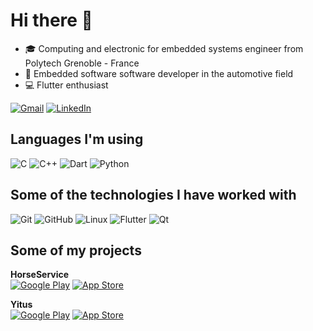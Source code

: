 # Hi there 👋

-   :mortar_board: Computing and electronic for embedded systems engineer from Polytech Grenoble - France
-   :car: Embedded software software developer in the automotive field
-   :computer: Flutter enthusiast

[![Gmail](https://img.shields.io/badge/-GMAIL-D14836?style=for-the-badge&logo=gmail&logoColor=white)](mailto:tom.rivoire82@gmail.com)
[![LinkedIn](https://img.shields.io/badge/-LINKEDIN-0077B5?style=for-the-badge&logo=linkedin&logoColor=white)](https://www.linkedin.com/in/tom-rivoire/)

## Languages I'm using

![C](https://img.shields.io/badge/-C-000000?style=flat&logo=C)
![C++](https://img.shields.io/badge/-C++-000000?style=flat&logo=C%2B%2B&logoColor=00599C)
![Dart](https://img.shields.io/badge/-Dart-000000?style=flat&logo=Dart)
![Python](https://img.shields.io/badge/-Python-000000?style=flat&logo=python)

## Some of the technologies I have worked with

![Git](https://img.shields.io/badge/-Git-000000?style=flat&logo=git&logoColor=F05032)
![GitHub](https://img.shields.io/badge/-GitHub-000000?style=flat&logo=github&logoColor=FFFFFF)
![Linux](https://img.shields.io/badge/-Linux-000000?style=flat&logo=linux&logoColor=FCC624)
![Flutter](https://img.shields.io/badge/-Flutter-000000?style=flat&logo=Flutter&logoColor=0000C0)
![Qt](https://img.shields.io/badge/-Qt-000000?style=flat&logo=Qt)

## Some of my projects

**HorseService**  
[![Google Play](https://img.shields.io/badge/-GooglePlay-000000?style=flat&logo=Google-Play)](https://play.google.com/store/apps/details?id=com.polytech.yitus)
[![App Store](https://img.shields.io/badge/-AppStore-000000?style=flat&logo=App-Store)](https://apps.apple.com/us/app/id1506163591)  

**Yitus**  
[![Google Play](https://img.shields.io/badge/-GooglePlay-000000?style=flat&logo=Google-Play)](https://play.google.com/store/apps/details?id=com.olivate.horse_service)
[![App Store](https://img.shields.io/badge/-AppStore-000000?style=flat&logo=App-Store)](https://apps.apple.com/us/app/id1511317507)

<!--
**TomRvr/TomRvr** is a ✨ _special_ ✨ repository because its `README.md` (this file) appears on your GitHub profile.
icons : https://simpleicons.org
https://medium.com/@minamimunakata/how-to-store-images-for-use-in-readme-md-on-github-9fb54256e951
Todo :
- Yitus website
- Qwt editable plot 
- 
Here are some ideas to get you started:

- 🔭 I’m currently working on ...
- 🌱 I’m currently learning ...
- 👯 I’m looking to collaborate on ...
- 🤔 I’m looking for help with ...
- 💬 Ask me about ...
- 📫 How to reach me: ...
- 😄 Pronouns: ...
- ⚡ Fun fact: ...
-->
